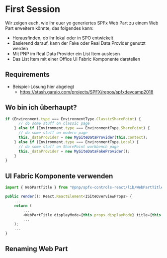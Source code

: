 # First Session

Wir zeigen euch, wie ihr euer yo generiertes SPFx Web Part zu einem Web Part erweitern könnte, das folgendes kann:

- Herausfinden, ob ihr lokal oder in SPO entwickelt
- Basierend darauf, kann der Fake oder Real Data Provider genutzt werden
- Mit PNP im Real Data Provider ein List Item auslesen
- Das List Item mit einer Office UI Fabric Komponente darstellen

## Requirements

- Beispiel-Lösung hier abgelegt
  - https://stash.garaio.com/projects/SPFX/repos/spfxdevcamp2018

## Wo bin ich überhaupt?

```ts
if (Environment.type === EnvironmentType.ClassicSharePoint) {
      // do some stuff on classic page
    } else if (Environment.type === EnvironmentType.SharePoint) {
      // do some stuff on modern page
      this._dataProvider = new MySiteDataProvider(this.context);
    } else if (Environment.type === EnvironmentType.Local) {
      // do some stuff on SharePoint workbench page
      this._dataProvider = new MySiteDataFakeProvider();
    }
}
```

## UI Fabric Komponente verwenden

```ts
import { WebPartTitle } from "@pnp/spfx-controls-react/lib/WebPartTitle";

public render(): React.ReactElement<ISiteOverviewProps> {
    ...
    return (
        ...
        <WebPartTitle displayMode={this.props.displayMode} title={this.props.title} updateProperty={this.props.fUpdateProperty} />
        ...
    );
    ...
}
```

## Renaming Web Part